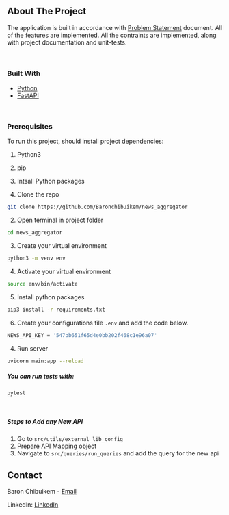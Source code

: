## About The Project

The application is built in accordance with <a href="https://github.com/meddyco/Backend-Assignment">Problem Statement</a> document. All of the features are implemented. All the contraints are implemented, along with project documentation and unit-tests.

<br>

### Built With

- [Python](http://python.org/)
- [FastAPI](https://fastapi.tiangolo.com/)

<br>

### Prerequisites

To run this project, should install project dependencies:

1. Python3
2. pip
3. Intsall Python packages

4. Clone the repo

```sh
git clone https://github.com/Baronchibuikem/news_aggregator
```

2. Open terminal in project folder

```sh
cd news_aggregator
```

3. Create your virtual environment

```sh
python3 -m venv env
```

4. Activate your virtual environment

```sh
source env/bin/activate
```

5. Install python packages

```sh
pip3 install -r requirements.txt
```

6. Create your configurations file `.env` and add the code below.

```sh
NEWS_API_KEY = '547bb651f65d4e0bb202f468c1e96a07'
```

4. Run server

```sh
uvicorn main:app --reload
```

##### You can run tests with:

```sh
pytest
```

<br>

##### Steps to Add any New API

1. Go to `src/utils/external_lib_config`
2. Prepare API Mapping object
3. Navigate to `src/queries/run_queries` and add the query for the new api

<!-- CONTACT -->

## Contact

Baron Chibuikem - [Email](baronchibuike@gmail.com)

LinkedIn: [LinkedIn](https://www.linkedin.com/in/anozie-u-chibuikem)
